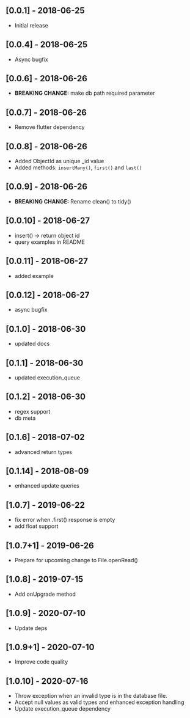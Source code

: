 ## [0.0.1] - 2018-06-25
* Initial release


## [0.0.4] - 2018-06-25
* Async bugfix


## [0.0.6] - 2018-06-26
* __BREAKING CHANGE:__ make db path required parameter


## [0.0.7] - 2018-06-26
* Remove flutter dependency


## [0.0.8] - 2018-06-26
* Added ObjectId as unique _id value
* Added methods: `insertMany()`, `first()` and `last()`


## [0.0.9] - 2018-06-26
* __BREAKING CHANGE:__ Rename clean() to tidy()


## [0.0.10] - 2018-06-27
* insert() -> return object id
* query examples in README


## [0.0.11] - 2018-06-27
* added example


## [0.0.12] - 2018-06-27
* async bugfix

## [0.1.0] - 2018-06-30
* updated docs

## [0.1.1] - 2018-06-30
* updated execution_queue

## [0.1.2] - 2018-06-30
* regex support
* db meta

## [0.1.6] - 2018-07-02
* advanced return types

## [0.1.14] - 2018-08-09
* enhanced update queries

## [1.0.7] - 2019-06-22
* fix error when .first() response is empty
* add float support

## [1.0.7+1] - 2019-06-26
* Prepare for upcoming change to File.openRead()

## [1.0.8] - 2019-07-15
* Add onUpgrade method

## [1.0.9] - 2020-07-10
* Update deps

## [1.0.9+1] - 2020-07-10
* Improve code quality

## [1.0.10] - 2020-07-16
* Throw exception when an invalid type is in the database file.
* Accept null values as valid types and enhanced exception handling
* Update execution_queue dependency